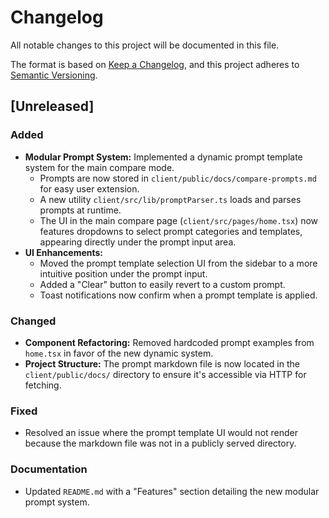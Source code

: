 # Changelog

All notable changes to this project will be documented in this file.

The format is based on [Keep a Changelog](https://keepachangelog.com/en/1.0.0/),
and this project adheres to [Semantic Versioning](https://semver.org/spec/v2.0.0.html).

## [Unreleased]

### Added
- **Modular Prompt System:** Implemented a dynamic prompt template system for the main compare mode.
    - Prompts are now stored in `client/public/docs/compare-prompts.md` for easy user extension.
    - A new utility `client/src/lib/promptParser.ts` loads and parses prompts at runtime.
    - The UI in the main compare page (`client/src/pages/home.tsx`) now features dropdowns to select prompt categories and templates, appearing directly under the prompt input area.
- **UI Enhancements:**
    - Moved the prompt template selection UI from the sidebar to a more intuitive position under the prompt input.
    - Added a "Clear" button to easily revert to a custom prompt.
    - Toast notifications now confirm when a prompt template is applied.

### Changed
- **Component Refactoring:** Removed hardcoded prompt examples from `home.tsx` in favor of the new dynamic system.
- **Project Structure:** The prompt markdown file is now located in the `client/public/docs/` directory to ensure it's accessible via HTTP for fetching.

### Fixed
- Resolved an issue where the prompt template UI would not render because the markdown file was not in a publicly served directory.

### Documentation
- Updated `README.md` with a "Features" section detailing the new modular prompt system.
